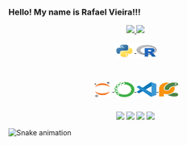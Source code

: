 ### Hello! My name is Rafael Vieira!!!
<div align="center">
  <a href="https://github.com/Rafaeco">
  <img height="130em" src="https://github-readme-stats.vercel.app/api?username=Rafaeco&show_icons=true&theme=dark&include_all_commits=true&count_private=true"/>
  <img height="130em" src="https://github-readme-stats.vercel.app/api/top-langs/?username=Rafaeco&layout=compact&langs_count=7&theme=dark"/>
</div>
<div align="center" valign="top"><br>
  <img align="center" alt="Rafa-Python" height="30" width="40" src="https://raw.githubusercontent.com/devicons/devicon/master/icons/python/python-original.svg">
  <img align="center" alt="Rafa-R" height="30" width="40" src="https://raw.githubusercontent.com/devicons/devicon/master/icons/r/r-original.svg">
</div>
  
  ##
  
<div align="center" valign="top"><br>
  <img align="center" alt="Rafa-Jupyter" height="30" width="40" src="https://raw.githubusercontent.com/devicons/devicon/master/icons/jupyter/jupyter-original.svg">
  <img align="center" alt="Rafa-Anaconda" height="30" width="40" src="https://raw.githubusercontent.com/devicons/devicon/master/icons/anaconda/anaconda-original.svg">
  <img align="center" alt="Rafa-Vscode" height="30" width="40" src="https://raw.githubusercontent.com/devicons/devicon/master/icons/vscode/vscode-original.svg">
  <img align="center" alt="Rafa-Pycharm" height="30" width="40" src="https://raw.githubusercontent.com/devicons/devicon/master/icons/pycharm/pycharm-original.svg">
 </div>
  
  ## 
  
<div align="center" valign="top"> 
  <a href="mailto:macedo.eco.rafael@gmail.com"><img src="https://img.shields.io/badge/-Gmail-%23333?style=for-the-badge&logo=gmail&logoColor=white" target="_blank"></a>
    <a href="https://www.linkedin.com/in/rafael-vieira-macedo-771148213" target="_blank"><img src="https://img.shields.io/badge/-LinkedIn-%230077B5?style=for-the-badge&logo=linkedin&logoColor=white" target="_blank"></a> 
  <a href="https://instagram.com/_rafaelvm" target="_blank"><img src="https://img.shields.io/badge/-Instagram-%23E4405F?style=for-the-badge&logo=instagram&logoColor=white" target="_blank"></a>
  <a href="https://t.me/RafaelVieiraMacedo" target="_blank"><img src="https://img.shields.io/badge/Telegram-2CA5E0?style=for-the-badge&logo=telegram&logoColor=white" target="_blank"></a> 
</div>
  
![Snake animation](https://github.com/Rafaeco/Rafaeco/blob/output/github-contribution-grid-snake.svg)


